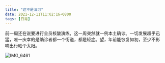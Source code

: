 ```yaml
---
title: "这不是演习"
date: 2021-12-11T11:02:16+0800
tags: [日常]
---
```


前一周还在说要进行全员核酸演练，这一周突然就一例本土确诊。一切发展超乎迅猛，唯一庆幸的是确诊者都一个街道，都是轻症。望，年前能恢复如初，至少不影响出行晒个太阳。

<!--more-->

![IMG_6461](https://lmm.elizen.me/images/2021/12/IMG_6461.JPG)